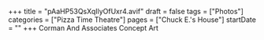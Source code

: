 +++
title = "pAaHP53QsXqIlyOfUxr4.avif"
draft = false
tags = ["Photos"]
categories = ["Pizza Time Theatre"]
pages = ["Chuck E.'s House"]
startDate = ""
+++
Corman And Associates Concept Art
